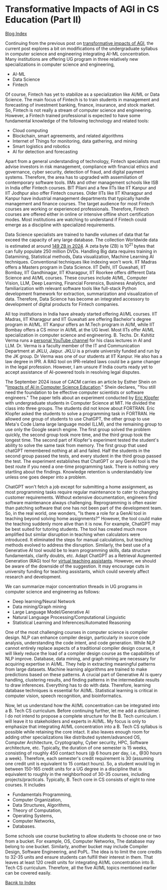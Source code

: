 # Transformative Impacts of AGI in CS Education (Part II)

  <script type="text/x-mathjax-config">
    MathJax.Hub.Config({
      tex2jax: {
        skipTags: ['script', 'noscript', 'style', 'textarea', 'pre'],
        inlineMath: [['$','$']]
      }
    });
  </script>
  <script src="https://cdn.mathjax.org/mathjax/latest/MathJax.js?config=TeX-AMS-MML_HTMLorMML" type="text/javascript"></script> 
  
[Blog Index](../index)

Continuing from the previous post on [transformative impacts of AGI](./Software_engineering_jobs.md), the current post explores
a bit on modifications of the undergraduate syllabus in computer science and engineering integrating AI-ML concentration. 
Many institutions are offering UG program in three relatively new specializations in computer science and engineering, 
- AI-ML
- Data Science
- Fintech

Of course, Fintech has yet to stabilize as a specialization like AI/ML or Data Science. The main focus of Fintech is to 
train students in management and forecasting of investment banking, finance, insurance, and stock market. So, Fintech is 
not really a stream of computer science and engineering. However, a Fintech trained professional is expected to have some 
fundamental knowledge of the following technology and related tools:
- Cloud computing
- Blockchain, smart agreements, and related algorithms
- Internet of Things for monitoring, data gathering, and mining
- Smart logistics and robotics
- AI for detection and forecasting
  
Apart from a general understanding of technology, Fintech specialists must advise investors in risk management, compliance with
financial ethics and governance, cyber security, detection of fraud, and digital payment systems. Therefore, the area has to
upgraded with assemiliation of contemporary software tools. IIMs and other management schools like ISB in India offer Fintech 
courses. BIT Pilani and a few IITs like IIT Kanpur and IIT Jodhpur also offer Fintech courses. Older IITs like IIT Kharagpur
and Kanpur have industrial management departments that typically handle management and finance courses. The target audience
for most Fintech courses are working or experienced professionals. Therefore, Fintech courses are offered either in online 
or intensive offline short certification modes. Most institutions are watching to understand if Fintech could emerge as a
discipline with specialized requirements. 

Data Science specialists are trained to handle volumes of data that far exceed the capacity of any large database. The collection
Worldwide data is estimated at around [149 ZB in 2024](https://rivery.io/blog/big-data-statistics-how-much-data-is-there-in-the-world/).
A zeta byte (ZB) is $10^{21}$ bytes that can fully populate 250 million DVDs. Handling Big data requires training in 
Datamining, Statistical methods, Data visualization, Machine Learning AI techniques. Conventional techniques like indexing 
won't work. IIT Madras offers a Masters program in Data Science. IIT Delhi, IIT Guwahati, IIT Bombay, IIT Gandhinagar, IIT 
Kharagpur, IIT Roorkee offers different Data Science and AI/ML courses. These courses include AI/ML, Computer Vision, LLM, 
Deep Learning, Financial Forensics, Business Analytics, and familiarization with relevant software tools like full-stack 
Python development framework for extraction, summarization and visualization of data. Therefore, Data Science has become an
integrated accessory to development of digital products for Fintech companies.

All top institutions in India have already started offering AI/ML courses. IIT Madras, IIT Kharagpur and IIT Guwahati are offering 
Bachelor's degree program in AI/ML. IIT Kanpur offers an M.Tech program in AI/M, while IIT Bombay offers a CS minor in AI/ML 
at the UG level. Most IITs offer AI/ML specialization in computer science and engineering. B. Techs. Dr. Kshitiz Verma runs a
[personal YouTube channel](https://www.youtube.com/user/vkshitiz) for his class lectures in AI and LLM. Dr. Verma is a faculty 
member of the IT and Communication Department at JKLU, Jaipur. JKLU is a private university funded and run by the JK group. Dr Verma
was one of our students at IIT Kanpur. He also has a law degree in IPR. A RAG tool on IPR-related laws could be a game
changer in the legal profession. However, I am unsure if India courts ready yet to accept assistance of AI-powered tools 
in resolving legal disputes.   

The September 2024 issue of CACM carries an article by Esther Shein on "[Impacts of AI in Computer Science Education](https://dx.doi.org/10.1145/3673428)." 
Shein declares, "You still need the foundation to be effective computer scientists or software engineers." The paper 
tells about an experiment conducted by [Eric Klopfer](https://education.mit.edu/person/eric_klopfer/) with undergraduate
students in Computer Science at MIT. He divided the class into three groups. The students did not know about FORTRAN.
Eric Klopfer asked the students to solve a programming task in 
FORTRAN. He allowed one group of students to use ChatGPT, the other group to use Meta's Code Llama large language model (LLM),
and the remaining group to use only the Google search engine. The first group solved the problem quickly, the second group 
took more time, and the third group took the longest time. The second part of Klopfer's experiment tested the student's ability to
solve the same task from memory. The first group that used chatGPT remembered nothing at all and failed. Half the students
in the second group passed the tests, and every student in the third group passed the test. The experiment establishes 
that ChatGPT or any GenAI tool is the best route if you need a one-time programming task. There is
nothing very startling about the findings. Knowledge retention is understandably low unless one goes deeper into a problem.

ChatGPT won't fetch a job except for submitting a home assignment, as most programming tasks require 
regular maintenance to cater to changing customer requirements. Without extensive documentation, engineers find software 
maintenance always challenging. Reprogramming is often easier than patching software that one has not been part of
the development team. So, in the real world, one wonders, "Is there a role for a GenAI tool in teaching beyond solving home 
assignments?" However, the tool could make the teaching suddenly more alive than it is now. For example, ChatGPT
may be best suited for tutoring students. The tool has created much more amplified but similar disruption in teaching
when calculators were introduced. It eliminated the steps for manual calculations, but teaching methods evolved to address the
disruption. Similarly, the best use of a Generative AI tool would be to learn programming skills, data structure fundamentals, 
clarify doubts, etc. Adapt ChatGPT as a Retrieval Augmented Generation (RAG) tool for [virtual teaching assistants](https://www.youtube.com/watch?v=IvXZCocyU_M&pp=ygUTY2hhdGdwdCBpbiB0dXRvcmluZw%3D%3D). However, we 
should be aware of the downside of the suggestion. It may encourage cuts in university funding for teaching assistants, which 
could severely affect research and development. 

We can summarize major concentration threads in UG programs in computer science and engineering as follows:
- Deep learning/Neural Network
- Data mining/Graph mining
- Large Language Model/Generative AI 
- Natural Language Processing/Computational Linguistic
- Statistical Learning and Inferences/Automated Reasoning

One of the most challenging courses in computer science is compiler design. NLP can enhance compiler design, particularly in 
source code analysis, understanding the code intent, and code generation. While NLP cannot entirely replace
aspects of a traditional compiler design course, it will likely reduce the load of a compiler design course as the capabilities
of NLP improve. Database, data mining, and graph mining are necessary for acquiring expertise in AI/ML. They help in extracting
meaningful patterns from large datasets. Machine learning algorithms are trained to make predictions based on these patterns.
A crucial part of Generative AI is query handling, clustering results, and finding patterns in the intermediate results to draw 
inferences. Everything has to do with data. Therefore, learning database techniques is essential for AI/ML. Statistical learning
is critical in computer vision, speech recognition, and bioinformatics. 

Now, let us understand how the AI/ML concentration can be integrated into a B. Tech CS curriculum. Before continuing further,
let me add a disclaimer. I do not intend to propose a complete structure for the B. Tech curriculum. I will leave it to
stakeholders and experts in AI/ML. My focus is only to emphasize that integrating AI/ML concentration into a B. Tech CS 
syllabus is possible while retaining the core intact. It also leaves enough room for adding other specializations like
distributed system/advanced OS, Computer Architecture, Cryptography, Cyber security, HPC, Software architecture, etc. 
Typically, the duration of one semester is 15 weeks, consisting of roughly 450 contact hours (@ 6 hours per day, i.e., 
@30 hours a week). Therefore, each semester's credit requirement is 30 (assuming one credit unit is equivalent to 15 contact
hours). So, a  student would log in between 150-165 credit units for a UG degree in a discipline that is equivalent to
roughly in the neighborhood of 30-35 courses, including projects/practicals. Typically, B. Tech core in CS consists of eight 
to nine courses. It includes 
- Fundamentals Programming,
- Computer Organization,
- Data Structures, Algorithms,
- Theory of Computation,
-  Operating Systems,
- Computer Networks,
- Databases.

Some schools use course bucketing to allow students to choose one or two from a bucket. For example, OS, Computer Networks,
The database may belong to one bucket. Similarly, another bucket may include Compiler Design, Software Engineering, and PoPL. 
The idea is to limit the core credits to 32-35 units and ensure students can fulfill their interest in them. That
leaves at least 120 credit units for integrating AI/ML concentration into B. Tech CS curriculum. Therefore, all the five AI/ML
topics mentioned earlier can be covered easily. 

[Bacnk to Index](../index.md)
